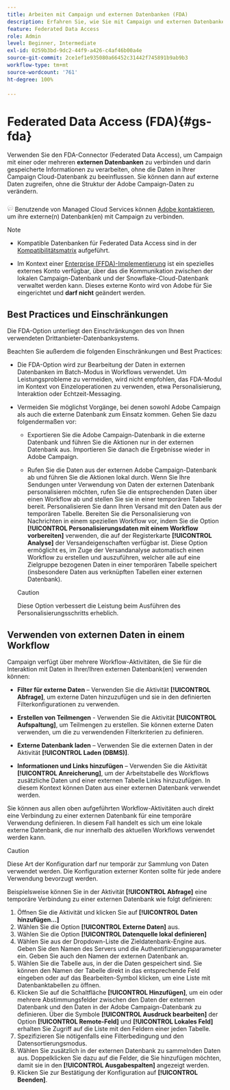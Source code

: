 ```yaml
---
title: Arbeiten mit Campaign und externen Datenbanken (FDA)
description: Erfahren Sie, wie Sie mit Campaign und externen Datenbanken arbeiten
feature: Federated Data Access
role: Admin
level: Beginner, Intermediate
exl-id: 0259b3bd-9dc2-44f9-a426-c4af46b00a4e
source-git-commit: 2ce1ef1e935080a66452c31442f745891b9ab9b3
workflow-type: tm+mt
source-wordcount: '761'
ht-degree: 100%

---
```


# Federated Data Access (FDA){#gs-fda}

Verwenden Sie den FDA-Connector (Federated Data Access), um Campaign mit einer oder mehreren **externen Datenbanken** zu verbinden und darin gespeicherte Informationen zu verarbeiten, ohne die Daten in Ihrer Campaign Cloud-Datenbank zu beeinflussen. Sie können dann auf externe Daten zugreifen, ohne die Struktur der Adobe Campaign-Daten zu verändern.

![](../assets/do-not-localize/speech.png) Benutzende von Managed Cloud Services können [Adobe kontaktieren](../start/campaign-faq.md#support), um ihre externe(n) Datenbank(en) mit Campaign zu verbinden.


>[!NOTE]
>
>* Kompatible Datenbanken für Federated Data Access sind in der [Kompatibilitätsmatrix](../start/compatibility-matrix.md) aufgeführt.
>
>* Im Kontext einer [Enterprise (FFDA)-Implementierung](../architecture/enterprise-deployment.md) ist ein spezielles externes Konto verfügbar, über das die Kommunikation zwischen der lokalen Campaign-Datenbank und der Snowflake-Cloud-Datenbank verwaltet werden kann. Dieses externe Konto wird von Adobe für Sie eingerichtet und **darf nicht** geändert werden.
>



## Best Practices und Einschränkungen

Die FDA-Option unterliegt den Einschränkungen des von Ihnen verwendeten Drittanbieter-Datenbanksystems.

Beachten Sie außerdem die folgenden Einschränkungen und Best Practices:

* Die FDA-Option wird zur Bearbeitung der Daten in externen Datenbanken im Batch-Modus in Workflows verwendet. Um Leistungsprobleme zu vermeiden, wird nicht empfohlen, das FDA-Modul im Kontext von Einzeloperationen zu verwenden, etwa Personalisierung, Interaktion oder Echtzeit-Messaging.

* Vermeiden Sie möglichst Vorgänge, bei denen sowohl Adobe Campaign als auch die externe Datenbank zum Einsatz kommen. Gehen Sie dazu folgendermaßen vor:

   * Exportieren Sie die Adobe Campaign-Datenbank in die externe Datenbank und führen Sie die Aktionen nur in der externen Datenbank aus. Importieren Sie danach die Ergebnisse wieder in Adobe Campaign.

   * Rufen Sie die Daten aus der externen Adobe Campaign-Datenbank ab und führen Sie die Aktionen lokal durch.
   Wenn Sie Ihre Sendungen unter Verwendung von Daten der externen Datenbank personalisieren möchten, rufen Sie die entsprechenden Daten über einen Workflow ab und stellen Sie sie in einer temporären Tabelle bereit. Personalisieren Sie dann Ihren Versand mit den Daten aus der temporären Tabelle. Bereiten Sie die Personalisierung von Nachrichten in einem speziellen Workflow vor, indem Sie die Option **[!UICONTROL Personalisierungsdaten mit einem Workflow vorbereiten]** verwenden, die auf der Registerkarte **[!UICONTROL Analyse]** der Versandeigenschaften verfügbar ist. Diese Option ermöglicht es, im Zuge der Versandanalyse automatisch einen Workflow zu erstellen und auszuführen, welcher alle auf eine Zielgruppe bezogenen Daten in einer temporären Tabelle speichert (insbesondere Daten aus verknüpften Tabellen einer externen Datenbank).

   >[!CAUTION]
   >
   >Diese Option verbessert die Leistung beim Ausführen des Personalisierungsschritts erheblich.


## Verwenden von externen Daten in einem Workflow

Campaign verfügt über mehrere Workflow-Aktivitäten, die Sie für die Interaktion mit Daten in Ihrer/Ihren externen Datenbank(en) verwenden können:

* **Filter für externe Daten** – Verwenden Sie die Aktivität **[!UICONTROL Abfrage]**, um externe Daten hinzuzufügen und sie in den definierten Filterkonfigurationen zu verwenden.

* **Erstellen von Teilmengen** - Verwenden Sie die Aktivität **[!UICONTROL Aufspaltung]**, um Teilmengen zu erstellen. Sie können externe Daten verwenden, um die zu verwendenden Filterkriterien zu definieren.

* **Externe Datenbank laden** – Verwenden Sie die externen Daten in der Aktivität **[!UICONTROL Laden (DBMS)]**.

* **Informationen und Links hinzufügen** – Verwenden Sie die Aktivität **[!UICONTROL Anreicherung]**, um der Arbeitstabelle des Workflows zusätzliche Daten und einer externen Tabelle Links hinzuzufügen. In diesem Kontext können Daten aus einer externen Datenbank verwendet werden.

Sie können aus allen oben aufgeführten Workflow-Aktivitäten auch direkt eine Verbindung zu einer externen Datenbank für eine temporäre Verwendung definieren. In diesem Fall handelt es sich um eine lokale externe Datenbank, die nur innerhalb des aktuellen Workflows verwendet werden kann.

>[!CAUTION]
>
>Diese Art der Konfiguration darf nur temporär zur Sammlung von Daten verwendet werden. Die Konfiguration externer Konten sollte für jede andere Verwendung bevorzugt werden.

Beispielsweise können Sie in der Aktivität **[!UICONTROL Abfrage]** eine temporäre Verbindung zu einer externen Datenbank wie folgt definieren:

1. Öffnen Sie die Aktivität und klicken Sie auf **[!UICONTROL Daten hinzufügen...]**
1. Wählen Sie die Option **[!UICONTROL Externe Daten]** aus.
1. Wählen Sie die Option **[!UICONTROL Datenquelle lokal definieren]**
1. Wählen Sie aus der Dropdown-Liste die Zieldatenbank-Engine aus. Geben Sie den Namen des Servers und die Authentifizierungsparameter ein. Geben Sie auch den Namen der externen Datenbank an.
1. Wählen Sie die Tabelle aus, in der die Daten gespeichert sind. Sie können den Namen der Tabelle direkt in das entsprechende Feld eingeben oder auf das Bearbeiten-Symbol klicken, um eine Liste mit Datenbanktabellen zu öffnen.
1. Klicken Sie auf die Schaltfläche **[!UICONTROL Hinzufügen]**, um ein oder mehrere Abstimmungsfelder zwischen den Daten der externen Datenbank und den Daten in der Adobe Campaign-Datenbank zu definieren. Über die Symbole **[!UICONTROL Ausdruck bearbeiten]** der Option **[!UICONTROL Remote-Feld]** und **[!UICONTROL Lokales Feld]** erhalten Sie Zugriff auf die Liste mit den Feldern einer jeden Tabelle.
1. Spezifizieren Sie nötigenfalls eine Filterbedingung und den Datensortierungsmodus.
1. Wählen Sie zusätzlich in der externen Datenbank zu sammelnden Daten aus. Doppelklicken Sie dazu auf die Felder, die Sie hinzufügen möchten, damit sie in den **[!UICONTROL Ausgabespalten]** angezeigt werden.
1. Klicken Sie zur Bestätigung der Konfiguration auf **[!UICONTROL Beenden]**.
